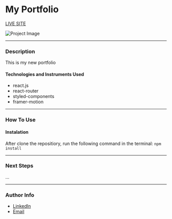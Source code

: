 # My Portfolio

[LIVE SITE](https://cosmin-ghirisan-portfolio.netlify.app)

![Project Image](https://i.postimg.cc/0yXwXw7H/Portfolio2022.png)
___

### Description
This is my new portfolio

#### Technologies and Instruments Used
- react.js
- react-router
- styled-components
- framer-motion

___

### How To Use

#### Instalation
After clone the repositiory, run the following command in the terminal:
`npm install`
___

### Next Steps
...
___

### Author Info
- [LinkedIn](https://www.linkedin.com/in/cosmin-ghirisan/)
- [Email](mailto:ghirisancosmin@gmail.com)
